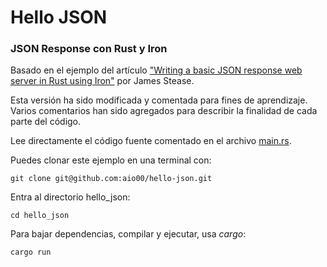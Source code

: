 # Hello JSON
### JSON Response con Rust y Iron

Basado en el ejemplo del artículo ["Writing a basic JSON response web server in Rust using Iron"](https://www.jamestease.co.uk/blether/writing-a-basic-json-web-server-in-rust-using-iron) por James Stease.

Esta versión ha sido modificada y comentada para fines de aprendizaje. Varios comentarios han sido agregados para describir la finalidad de cada parte del código.

Lee directamente el código fuente comentado en el archivo [main.rs](src/main.rs).

Puedes clonar este ejemplo en una terminal con:

    git clone git@github.com:aio00/hello-json.git

Entra al directorio hello_json:

    cd hello_json

Para bajar dependencias, compilar y ejecutar, usa _cargo_:

    cargo run